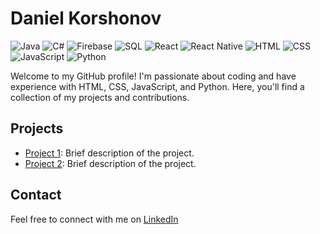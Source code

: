 # Daniel Korshonov

![Java](https://img.shields.io/badge/-Java-orange)
![C#](https://img.shields.io/badge/-C%23-blue)
![Firebase](https://img.shields.io/badge/-Firebase-yellow)
![SQL](https://img.shields.io/badge/-SQL-green)
![React](https://img.shields.io/badge/-React-blue)
![React Native](https://img.shields.io/badge/-React%20Native-blue)
![HTML](https://img.shields.io/badge/-HTML-orange)
![CSS](https://img.shields.io/badge/-CSS-blue)
![JavaScript](https://img.shields.io/badge/-JavaScript-yellow)
![Python](https://img.shields.io/badge/-Python-green)

Welcome to my GitHub profile! I'm passionate about coding and have experience with HTML, CSS, JavaScript, and Python. Here, you'll find a collection of my projects and contributions.

## Projects

- [Project 1](link-to-project-1): Brief description of the project.
- [Project 2](link-to-project-2): Brief description of the project.

## Contact

Feel free to connect with me on [LinkedIn](www.linkedin.com/in/daniel-korshonov-560991227)
